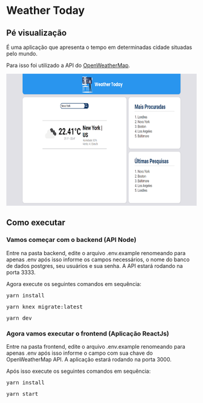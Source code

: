 <h1>Weather Today</h1>

<h2>Pé visualização</h2>
<p>É uma aplicação que apresenta o tempo em determinadas cidade situadas pelo mundo.</p>
<p>Para isso foi utilizado a API do <a href="https://openweathermap.org">OpenWeatherMap</a>.</p>

<div align="center">
  <img src="./template.PNG" height="350px" />
</div>

<h2>Como executar</h2>

<h3>Vamos começar com o backend (API Node)</h3>

<p>Entre na pasta backend, edite o arquivo .env.example renomeando para apenas .env após isso informe os campos necessários, o nome do banco de dados postgres, seu usuários e sua senha. A API estará rodando na porta 3333.</p>
<p>Agora execute os seguintes comandos em sequência:</p>

<pre>yarn install</pre>

<pre>yarn knex migrate:latest</pre>

<pre>yarn dev</pre>

<h3>Agora vamos executar o frontend (Aplicação ReactJs)</h3>

<p>Entre na pasta frontend, edite o arquivo .env.example renomeando para apenas .env após isso informe o campo com sua chave do OpenWeatherMap API. A aplicação estará rodando na porta 3000.</p>
<p>Após isso execute os seguintes comandos em sequência:</p>

<pre>yarn install</pre>

<pre>yarn start</pre>
